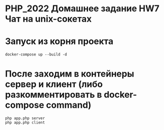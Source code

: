 # PHP_2022 Домашнее задание HW7 Чат на unix-сокетах

# Запуск из корня проекта
```
docker-compose up --build -d
```

# После заходим в контейнеры сервер и клиент (либо разкомментировать в docker-compose command)
```
php app.php server
php app.php client
```